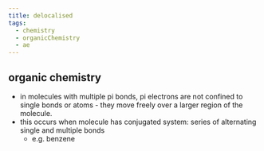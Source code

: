 ```yaml
---
title: delocalised
tags:
  - chemistry
  - organicChemistry
  - ae
---
```

## organic chemistry
- in molecules with multiple pi bonds, pi electrons are not confined to single bonds or atoms - they move freely over a larger region of the molecule.
- this occurs when molecule has conjugated system: series of alternating single and multiple bonds
	- e.g. benzene